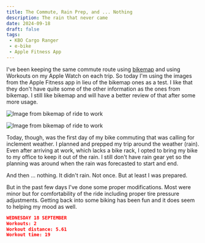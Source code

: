 ```yaml
---
title: The Commute, Rain Prep, and ... Nothing
description: The rain that never came
date: 2024-09-18
draft: false
tags:
 - KBO Cargo Ranger
 - e-bike
 - Apple Fitness App
---
```

I've been keeping the same commute route using [bikemap](https://bikemap.net) and using Workouts on my Apple Watch on each trip. So today I'm using the images from the Apple Fitness app in lieu of the bikemap ones as a test. I like that they don't have quite some of the other information as the ones from bikemap. I still like bikemap and will have a better review of that after some more usage.

![Image from bikemap of ride to work](/assets/images/WednesdayWorkCommute.jpg)

![Image from bikemap of ride to work](/assets/images/WednesdayHomeCommute.jpg)

Today, though, was the first day of my bike commuting that was calling for inclement weather. I planned and prepped my trip around the weather (rain). Even after arriving at work, which lacks a bike rack, I opted to bring my bike to my office to keep it out of the rain. I still don't have rain gear yet so the planning was around when the rain was forecasted to start and end.

And then ... nothing. It didn't rain. Not once. But at least I was prepared.

But in the past few days I've done some proper modifications. Most were minor but for comfortability of the ride including proper tire pressure adjustments. Getting back into some biking has been fun and it does seem to helping my mood as well.

```json
WEDNESDAY 18 SEPTEMBER
Workouts: 2
Workout distance: 5.61
Workout time: 19
```
